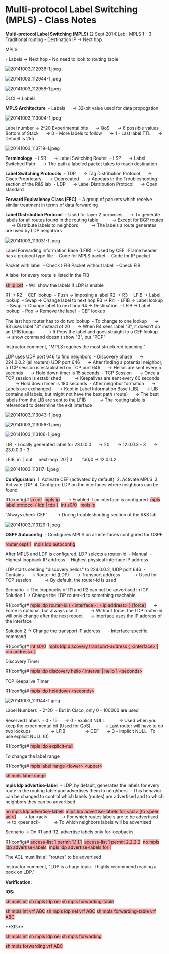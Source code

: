 # Multi-protocol Label Switching (MPLS) - Class Notes

**Multi\-protocol Label Switching \(MPLS\)** \(2 Sept 2014\)Lab:  MPLS 1 \- 3
Traditional routing
\- Destination IP \-\> Next hop

MPLS

\- Labels \-\> Next hop
\- No need to look to routing table

![20141003_112936-1.jpeg](image/20141003_112936-1.jpeg)

![20141003_112944-1.jpeg](image/20141003_112944-1.jpeg)

![20141003_112958-1.jpeg](image/20141003_112958-1.jpeg)

DLCI \-\> Labels

**MPLS Architecture**
 \- Labels
     \-\> 32\-bit value used for data propogation

![20141003_113004-1.jpeg](image/20141003_113004-1.jpeg)

Label number \-\> 2^20
Experimental bits
     \-\> QoS
     \-\> 8 possible values
Bottom of Stack
     \-\> 0 \- More labels to follow
     \-\> 1 \- Last label
TTL
     \-\> Default is 255

![20141003_113719-1.jpeg](image/20141003_113719-1.jpeg)

**Terminology**
 \- LSR
     \-\> Label Switching Router
 \- LSP
     \-\> Label Switched Path
     \-\> The path a labeled packet takes to reach destination

**Label Switching Protocols**
 \- TDP
     \-\> Tag Distribution Protocol
     \-\> Cisco Proprietary
     \-\> Deprecated
     \-\> Appears in the Troubleshooting section of the R&S lab
 \- LDP
     \-\> Label Distribution Protocol
     \-\> Open standard

**Forward Equivalency Class \(FEC\)**
 \- A group of packets which receive similar treatment in terms of data forwarding

**Label Distribution Protocol**
 \- Used for layer 2 purposes
     \-\> To generate labels for all routes found in the routing table
          \-\> Except for BGP routes
     \-\> Distribute labels to neighbors
          \-\> The labels a route generates are used by LDP neighbors

![20141003_113031-1.jpeg](image/20141003_113031-1.jpeg)

Label Forwarding Information Base \(LFIB\)
 \- Used by CEF
 
Frame header has a protocol type file
 \- Code for MPLS packet
 \- Code for IP packet

Packet with label
 \- Check LFIB
Packet without label
 \- Check FIB

A label for every route is listed in the FIB

<span style="background-color: #ffaaaa">sh ip cef</span>
 \- Will show the labels if LDP is enable

R1 \-\> R2
 \- CEF lookup
 \- Push \-\> Imposing a label
R2 \-\> R3
 \- LFIB \-\> Label lookup
 \- Swap \-\> Change label to next hop
R3 \-\> R4
 \- LFIB \-\> Label lookup
 \- Swap \-\> Change label to next hop
R4 \-\> Destination
 \- LFIB \-\> Label lookup
 \- Pop \-\> Remove the label
 \- CEF lookup

The last hop router has to do two lookup
 \- To change to one lookup
     \-\> R3 uses label "3" instead of 20
     \-\> When R4 sees label "3", it doesn't do an LFIB looup
          \-\> It Pops the label and goes straight to a CEF lookup
     \-\> show command doesn't show "3", but "POP"

Instructor comment, "MPLS requires the most structured teaching."

LDP uses UDP port 646 to find neighbors
 \- Discovery phase
     \-\> 224.0.0.2 \(all routers\) UDP port 646
     \-\> After finding a potential neighbor, a TCP session is established on TCP port 646
     \-\> Hellos are sent every 5 seconds
     \-\> Hold down timer is 15 seconds
 \- TCP Session
     \-\> Once a TCP session is established
          \-\> Keepalives are sent every 60 seconds
          \-\> Hold down timer is 180 seconds
 \- After neighbor formation
     \-\> Labels are exchanged
     \-\> Kept in Label Information Base \(LIB\)
     \-\> LIB contains all labels, but might not have the best path \(route\)
     \-\> The best labels from the LIB are sent to the LFIB
          \-\> The routing table is referenced to determine the exit interface

![20141003_113043-1.jpeg](image/20141003_113043-1.jpeg)

![20141003_113056-1.jpeg](image/20141003_113056-1.jpeg)

![20141003_113106-1.jpeg](image/20141003_113106-1.jpeg)

LIB
 \- Locally generated label for 23.0.0.0
     \-\> 20
     \-\> 12.0.0.3 \- 3
     \-\> 23.0.0.3 \- 3

LFIB
 in  | out     next\-hop
 20 | 3        fa0/0 \-\> 12.0.0.2

![20141003_113117-1.jpeg](image/20141003_113117-1.jpeg)

**Configuration**
 1. Activate CEF \(activated by default\)
 2. Activate MPLS
 3. Activate LDP
 4. Configure LDP on the interfaces where neighbors can be found

R1\(config\)\# <span style="background-color: #ffaaaa">ip cef</span>
 <span style="background-color: #ffaaaa">mpls ip</span>
     \-\> Enabled if an interface is configured
 <span style="background-color: #ffaaaa">mpls label protocol { ldp | tdp }</span>
 <span style="background-color: #ffaaaa">int s0/0</span>
  <span style="background-color: #ffaaaa">mpls ip</span>

"Always check CEF"
      \-\> During troubleshooting section of the R&S lab

![20141003_113129-1.jpeg](image/20141003_113129-1.jpeg)

**OSPF Autoconfig**
 \- Configures MPLS on all interfaces configured for OSPF

<span style="background-color: #ffaaaa">router ospf 1</span>
 <span style="background-color: #ffaaaa">mpls ldp autoconfig</span>

After MPLS and LDP is configured, LDP selects a router\-id
 \- Manual
 \- Highest loopback IP address
 \- Highest physical interface IP address

LDP starts sending "discovery hellos" to 224.0.0.2, UDP port 646
 \- Contains
     \-\> Router\-id \(LDP\)
     \-\> Transport address
          \-\> Used for TCP session
          \-\> By default, the router\-id is used

Scenario \-\> The loopbacks of R1 and R2 can not be advertised in IGP
 
Solution 1 \-\> Change the LDP router\-id to something reachable

R1\(config\)\# <span style="background-color: #ffaaaa">mpls ldp router\-id { \<interface\> | \<ip address\> } \[force\]</span>
     \-\> Force is optional, but always use it
          \-\> Without force, the LDP router\-id will only change after the next reboot
     \-\> Interface uses the IP address of the interface

Solution 2 \-\> Change the transport IP address
     \- Interface specific command

R1\(config\)\# <span style="background-color: #ffaaaa">int s0/0</span>
 <span style="background-color: #ffaaaa">mpls ldp discovery transport\-address { \<interface\> | \<ip address\> }</span>

Discovery Timer

R1\(config\)\# <span style="background-color: #ffaaaa">mpls ldp discovery hello { interval | hello } \<seconds\></span>

TCP Keepalive Timer

R1\(config\)\# <span style="background-color: #ffaaaa">mpls ldp holddown \<seconds\></span>

![20141003_113144-1.jpeg](image/20141003_113144-1.jpeg)

Label Numbers
 \- 2^20
 \- But in Cisco, only 0 \- 100000 are used

Reserved Labels
 \- 0 \- 15
     \-\> 0 \- explicit NULL
          \-\> Used when you keep the experimental bit \(Used for QoS\)
          \-\> Last router will have to do two lookups
               \-\> LFIB
               \-\> CEF
     \-\> 3 \- implicit NULL
 
To use explicit NULL \(0\)

R1\(config\)\# <span style="background-color: #ffaaaa">mpls ldp explicit\-null</span>

To change the label range

R1\(config\)\# <span style="background-color: #ffaaaa">mpls label range \<lower\> \<upper\></span>

<span style="background-color: #ffaaaa">sh mpls label range</span>

**mpls ldp advertise\-label**
 \- LDP, by default, generates the labels for every route in the routing table and advertises them to neighbors
 \- This behavior can be changed to control which labels \(routes\) are advertised and to which neighbors they can be advertised

<span style="background-color: #ffaaaa">no mpls ldp advertise\-labels</span>
<span style="background-color: #ffaaaa">mlps ldp advertise\-labels for \<acl\> \[to \<peer acl\>\]</span>
     \-\> for \<acl\>
          \-\> For which routes labels are to be advertised
     \-\> to \<peer acl\>
          \-\> To which neighbors labels will be advertised

Scenario \-\> On R1 and R2, advertise labels only for loopbacks.

R1\(config\)\# <span style="background-color: #ffaaaa">access\-list 1 permit 1.1.1.1</span>
 <span style="background-color: #ffaaaa">access\-list 1 permit 2.2.2.2</span>
 <span style="background-color: #ffaaaa">no mpls ldp advertise\-labels</span>
 <span style="background-color: #ffaaaa">mpls ldp advertise\-labels for 1</span>

The ACL must list all "routes" to be advertised

Instructor comment, "LDP is a huge topic.  I highly recommend reading a book on LDP."

**Verification:**

**IOS:**

<span style="background-color: #ffaaaa">sh mpls int</span>
<span style="background-color: #ffaaaa">sh mpls ldp nei</span>
<span style="background-color: #ffaaaa">sh mpls forwarding\-table</span>

<span style="background-color: #ffaaaa">sh mpls int vrf ABC</span>
<span style="background-color: #ffaaaa">sh mpls ldp nei vrf ABC</span>
<span style="background-color: #ffaaaa">sh mpls forwarding\-table vrf ABC</span><span style="background-color: #ffaaaa">

</span>
<span style="background-color: #ffaaaa">

</span>
<span style="background-color: #ffaaaa">

</span>
**XR:**

<span style="background-color: #ffaaaa">sh mpls int</span>
<span style="background-color: #ffaaaa">sh mpls ldp nei</span>
<span style="background-color: #ffaaaa">sh mpls forwarding</span>
<span style="background-color: #ffaaaa">

</span>
<span style="background-color: #ffaaaa">sh mpls forwarding vrf ABC</span>

